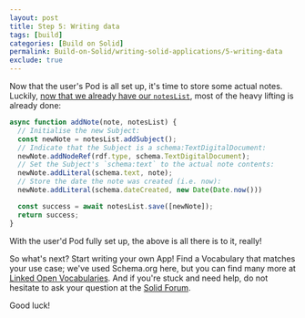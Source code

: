```yaml
---
layout: post
title: Step 5: Writing data
tags: [build]
categories: [Build on Solid]
permalink: Build-on-Solid/writing-solid-applications/5-writing-data
exclude: true
---
```


Now that the user's Pod is all set up, it's time to store some actual notes. Luckily, [now that we
already have our `notesList`](4-data-model), most of the heavy lifting is already done:

```javascript
async function addNote(note, notesList) {
  // Initialise the new Subject:
  const newNote = notesList.addSubject();
  // Indicate that the Subject is a schema:TextDigitalDocument:
  newNote.addNodeRef(rdf.type, schema.TextDigitalDocument);
  // Set the Subject's `schema:text` to the actual note contents:
  newNote.addLiteral(schema.text, note);
  // Store the date the note was created (i.e. now):
  newNote.addLiteral(schema.dateCreated, new Date(Date.now()))

  const success = await notesList.save([newNote]);
  return success;
}
```

With the user'd Pod fully set up, the above is all there is to it, really!

So what's next? Start writing your own App! Find a Vocabulary that matches your use case; we've used
Schema.org here, but you can find many more at [Linked Open
Vocabularies](https://lov.linkeddata.es/dataset/lov/). And if you're stuck and need help, do not
hesitate to ask your question at the [Solid Forum](https://forum.solidproject.org/).


Good luck!
